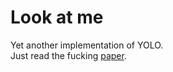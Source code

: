 # Look at me
Yet another implementation of YOLO.\
Just read the fucking [paper](https://arxiv.org/pdf/1312.6229.pdf).
